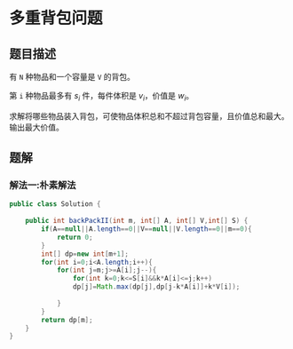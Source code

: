 # 多重背包问题
## 题目描述
有 `N` 种物品和一个容量是 `V` 的背包。

第 `i` 种物品最多有 $s_{i}$ 件，每件体积是 $v_{i}$，价值是 $w_{i}$。

求解将哪些物品装入背包，可使物品体积总和不超过背包容量，且价值总和最大。输出最大价值。
## 题解
### 解法一:朴素解法
```java
public class Solution {
    
    public int backPackII(int m, int[] A, int[] V,int[] S) {
        if(A==null||A.length==0||V==null||V.length==0||m==0){
            return 0;
        }
        int[] dp=new int[m+1];
        for(int i=0;i<A.length;i++){
            for(int j=m;j>=A[i];j--){
                for(int k=0;k<=S[i]&&k*A[i]<=j;k++)
                dp[j]=Math.max(dp[j],dp[j-k*A[i]]+k*V[i]);
                
            }
        }
        return dp[m];
    }
}
```
